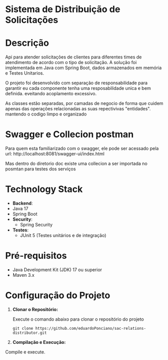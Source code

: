 # Sistema de Distribuição de Solicitações
# Descrição

Api para atender solicitações de clientes para diferentes times de atendimento de acordo com o tipo de solicitação. A solução foi implementada em Java com Spring Boot, dados armazenados em memória e Testes Unitarios.

O projeto foi desenvolvido com separação de responsabilidade para garantir eu cada componente tenha uma resposabilidade unica e bem definida. eveitando acoplamento excessivo.

As classes estão separadas, por camadas de negocio de forma que cuidem apenas das operações relacionadas as suas repectivivas "entidades". mantendo o codigo limpo e organizado

# Swagger e Collecion postman

Para quem esta familiarizado com o swagger, ele pode ser acessado pela url: http://localhost:8081/swagger-ui/index.html

Mas dentro do diretorio doc existe uma collecion a ser importada no posmtan para testes dos serviços 

# Technology Stack
  - **Backend**:
  - Java 17
  - Spring Boot
- **Security**:
  - Spring Security
- **Testes**:
  - JUnit 5 (Testes unitários e de integração)

# Pré-requisitos
- Java Development Kit (JDK) 17 ou superior
- Maven 3.x

# Configuração do Projeto

1. **Clonar o Repositório:**
   
   Execute o comando abaixo para clonar o repositório do projeto

   `git clone https://github.com/eduardoPonciano/sac-relations-distributor.git`
   
4. **Compilação e Execução:**

  Compile e execute.
